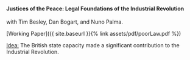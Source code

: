 ---
---

#### Justices of the Peace: Legal Foundations of the Industrial Revolution
with Tim Besley, Dan Bogart, and Nuno Palma.

[Working Paper]({{ site.baseurl }}{% link assets/pdf/poorLaw.pdf %})

<ins> Idea:</ins> The British state capacity made a significant contribution to the Industrial Revolution. 

